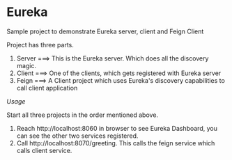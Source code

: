 # Eureka  
   Sample project to demonstrate Eureka server, client and Feign Client

Project has three parts.  
1. Server ===> This is the Eureka server. Which does all the discovery magic.
2. Client ===> One of the clients, which gets registered with Eureka server
3. Feign  ===> A Client project which uses Eureka's discovery capabilities to call client application

_Usage_  

Start all three projects in the order mentioned above.
1. Reach http://localhost:8060 in browser to see Eureka Dashboard, you can see the other two services registered.  
2. Call http://localhost:8070/greeting. This calls the feign service which calls client service.